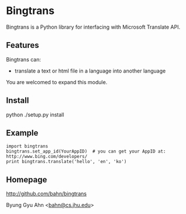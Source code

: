 Bingtrans
=========

Bingtrans is a Python library for interfacing with Microsoft Translate API.

Features
--------

Bingtrans can:

- translate a text or html file in a language into another language

You are welcomed to expand this module.

Install
-------

python ./setup.py install

Example
-------

~~~~.python
import bingtrans
bingtrans.set_app_id(YourAppID)  # you can get your AppID at: http://www.bing.com/developers/
print bingtrans.translate('hello', 'en', 'ko')
~~~~

Homepage
--------

http://github.com/bahn/bingtrans

Byung Gyu Ahn <<bahn@cs.jhu.edu>>
